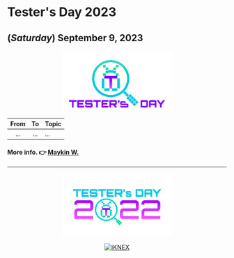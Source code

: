 # Tester's Day 2023

## **(*Saturday*) September 9, 2023**

<p align="center">
    <a href="#"><img src="Asset/Tester_s-Day-logo.png" width="50%" title="Tester's Day 2023"></a>
</p>

| From    |    To    |  Topic                                                |
|:-------:|:--------:|:------------------------------------------------------|
| ...     |  ...     | ...                                                   |

#### More info. 👉 [Maykin W.](https://line.me/R/ti/p/%40maykin)

---

<p align="center">
    <a href="Asset/2022/Logo/PNG/Tester_s-Day-logo-02.png"><img src="Asset/2022/Logo/PNG/Tester_s-Day-logo-02.png" width="50%" title="Tester's Day 2022 (#VirtualEvent)"></a>
</p>

<p align="center">
    <a href="https://iknex.or.th" target="blank"><img src="https://iknexth.github.io/assets/images/logo.png" width="80%" title="iKNEX"></a>
</p>